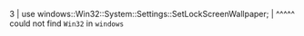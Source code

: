 3 | use windows::Win32::System::Settings::SetLockScreenWallpaper;
  |              ^^^^^ could not find `Win32` in `windows`
